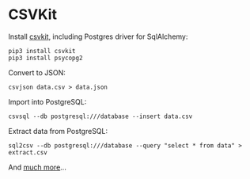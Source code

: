 CSVKit
======

Install [csvkit][], including Postgres driver for SqlAlchemy:

	pip3 install csvkit
	pip3 install psycopg2

Convert to JSON:

	csvjson data.csv > data.json

Import into PostgreSQL:

	csvsql --db postgresql:///database --insert data.csv

Extract data from PostgreSQL:

	sql2csv --db postgresql:///database --query "select * from data" > extract.csv

And [much more](http://csvkit.readthedocs.io/en/0.9.1/)...



[csvkit]:
	http://csvkit.readthedocs.io/en/latest/
	"Awesome!"
